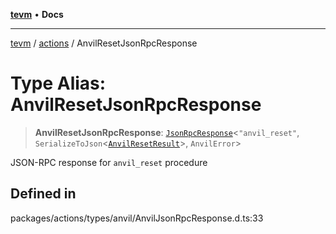 [**tevm**](../../README.md) • **Docs**

***

[tevm](../../modules.md) / [actions](../README.md) / AnvilResetJsonRpcResponse

# Type Alias: AnvilResetJsonRpcResponse

> **AnvilResetJsonRpcResponse**: [`JsonRpcResponse`](../../index/type-aliases/JsonRpcResponse.md)\<`"anvil_reset"`, `SerializeToJson`\<[`AnvilResetResult`](AnvilResetResult.md)\>, `AnvilError`\>

JSON-RPC response for `anvil_reset` procedure

## Defined in

packages/actions/types/anvil/AnvilJsonRpcResponse.d.ts:33

